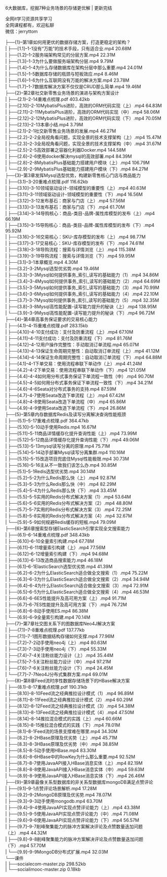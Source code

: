 6大数据库，挖掘7种业务场景的存储更优解 | 更新完结

全网it学习资源共享学习<br>全网课程都有，欢迎私聊<br>微信：jerryttom<br>

├──{1}–第1章如何用更优的数据存储方案，打造更稳定的架构？<br> | ├──[1.1]–1-1没有“万能”的技术手段，只有适合业.mp4 20.68M<br> | ├──[1.2]–1-2服务端架构常见的分层方案.mp4 22.31M<br> | ├──[1.3]–1-3为什么要做服务端架构分层.mp4 9.79M<br> | ├──[1.4]–1-4为什么存储数据库在架构分层中那么重要.mp4 24.01M<br> | ├──[1.5]–1-5数据库存储的瓶颈与短板效应.mp4 8.46M<br> | ├──[1.6]–1-6为什么互联网没有万能的解决方案.mp4 23.78M<br> | └──[1.7]–1-7数据库解决方案不仅仅是CRUD那么简单.mp4 19.46M<br> ├──{2}–第2章社交新零售业务场景的演进与架构方案设计<br> | ├──(2.1)–2-14重难点梳理.pdf 403.42kb<br> | ├──[2.10]–2-10MybatisPlus进阶，高效的ORM代码实现（上）.mp4 64.83M<br> | ├──[2.11]–2-11MybatisPlus进阶，高效的ORM代码实现（中）.mp4 58.06M<br> | ├──[2.12]–2-12MybatisPlus进阶，高效的ORM代码实现（下）.mp4 70.05M<br> | ├──[2.13]–2-13本章小结.mp4 3.79M<br> | ├──[2.1]–2-1社交新零售业务场景的发展.mp4 46.27M<br> | ├──[2.2]–2-2全局视角看问题，实现全景的技术支撑架构（上）.mp4 15.47M<br> | ├──[2.3]–2-3全局视角看问题，实现全景的技术支撑架构（中）.mp4 31.67M<br> | ├──[2.5]–2-5高效部署之容器化利器Docker.mp4 144.58M<br> | ├──[2.6]–2-6使用docker解决mysql的高效部署.mp4 84.39M<br> | ├──[2.8]–2-8MybatisPlus基础能力搭建用户模块（上）.mp4 106.79M<br> | └──[2.9]–2-9MybatisPlus基础能力搭建用户模块（下）.mp4 84.27M<br> ├──{3}–第3章发挥Mysql选型优势，构建新零售核心门店与商品能力<br> | ├──(3.1)–3-20重难点梳理.pdf 116.62kb<br> | ├──[3.10]–3-10领域驱动设计-领域模型的重要性（上）.mp4 40.63M<br> | ├──[3.11]–3-11领域驱动设计-领域模型的重要性（下）.mp4 16.56M<br> | ├──[3.12]–3-12发布基石：商家与门店（上）.mp4 57.56M<br> | ├──[3.13]–3-13发布基石：商家与门店（下）.mp4 61.70M<br> | ├──[3.14]–3-14导购核心：商品-类目-品牌-属性库模型的发布（上）.mp4 66.19M<br> | ├──[3.15]–3-15导购核心：商品-类目-品牌-属性库模型的发布（下）.mp4 95.92M<br> | ├──[3.16]–3-16交易核心：SKU-库存模型的发布（上）.mp4 98.77M<br> | ├──[3.17]–3-17交易核心：SKU-库存模型的发布（下）.mp4 74.61M<br> | ├──[3.18]–3-18导购流程：搜索与详情浏览（上）.mp4 115.38M<br> | ├──[3.19]–3-19导购流程：搜索与详情浏览（下）.mp4 59.95M<br> | ├──[3.1]–3-1本章概览.mp4 4.30M<br> | ├──[3.2]–3-2Mysql选型优劣势.mp4 19.46M<br> | ├──[3.3]–3-3Mysql如何提供事务_索引_读写的基础能力（1）.mp4 34.86M<br> | ├──[3.4]–3-4Mysql如何提供事务_索引_读写的基础能力（2）.mp4 64.69M<br> | ├──[3.5]–3-5Mysql如何提供事务_索引_读写的基础能力（3）.mp4 70.99M<br> | ├──[3.6]–3-6Mysql如何提供事务_索引_读写的基础能力（4）.mp4 22.10M<br> | ├──[3.7]–3-7Mysql如何提供事务_索引_读写的基础能力（5）.mp4 32.35M<br> | ├──[3.8]–3-8Mysql高性能配置-读写能力提升的秘诀（上）.mp4 138.95M<br> | └──[3.9]–3-9Mysql高性能配置-读写能力提升的秘诀（下）.mp4 96.72M<br> ├──{4}–第4章高事务保证要求的交易核心能力<br> | ├──(4.1)–4-15重难点梳理.pdf 283.15kb<br> | ├──[4.10]–4-10支付成功：支付及防重流程（上）.mp4 67.10M<br> | ├──[4.11]–4-11支付成功：支付及防重流程（下）.mp4 81.76M<br> | ├──[4.12]–4-12用户操作完整性：手动取消订单流程.mp4 65.07M<br> | ├──[4.13]–4-13保证生命周期完整性：自动取消订单流程（上）.mp4 41.12M<br> | ├──[4.14]–4-14保证生命周期完整性：自动取消订单流程（下）.mp4 64.88M<br> | ├──[4.1]–4-1下单交易：使用流程串联下单动作（上）.mp4 41.24M<br> | ├──[4.2]–4-2下单交易：使用流程串联下单动作（下）.mp4 121.05M<br> | ├──[4.4]–4-4如何用分布式事务保证下单流程一致性（中）.mp4 90.70M<br> | ├──[4.5]–4-5如何用分布式事务保证下单流程一致性（下）.mp4 34.21M<br> | ├──[4.6]–4-6Seata对分布式事务的支持.mp4 87.59M<br> | ├──[4.7]–4-7使用Seata改造下单流程（上）.mp4 67.42M<br> | ├──[4.8]–4-8使用Seata改造下单流程（中）.mp4 65.86M<br> | └──[4.9]–4-9使用Seata改造下单流程（下）.mp4 26.86M<br> ├──{5}–第5章内存数据库Redis及读写分离解决查询性能瓶颈<br> | ├──(5.1)–5-17重难点梳理.pdf 364.47kb<br> | ├──[5.10]–5-10动手使用Redis.mp4 16.67M<br> | ├──[5.11]–5-11商品详情缓存化提升查询性能（上）.mp4 73.99M<br> | ├──[5.12]–5-12商品详情缓存化提升查询性能（下）.mp4 49.06M<br> | ├──[5.13]–5-13mysql读写分离的原理.mp4 75.71M<br> | ├──[5.14]–5-14动手部署Mysql读写分离集群.mp4 110.16M<br> | ├──[5.15]–5-15改造项目兜底住Mysql性能极限.mp4 30.73M<br> | ├──[5.16]–5-16主从不一致我们该怎么办.mp4 30.85M<br> | ├──[5.1]–5-1Redis选型优劣势.mp4 30.14M<br> | ├──[5.2]–5-2为什么Redis那么快（上）.mp4 92.87M<br> | ├──[5.3]–5-3为什么Redis那么快（中）.mp4 82.29M<br> | ├──[5.4]–5-4为什么Redis那么快（下）.mp4 33.45M<br> | ├──[5.5]–5-5实用的Redis分布式解决方案（1）.mp4 53.64M<br> | ├──[5.6]–5-6实用的Redis分布式解决方案（2）.mp4 48.80M<br> | ├──[5.7]–5-7实用的Redis分布式解决方案（3）.mp4 72.25M<br> | ├──[5.8]–5-8实用的Redis分布式解决方案（4）.mp4 32.67M<br> | └──[5.9]–5-9如何规避Redis缓存的短板.mp4 79.09M<br> ├──{6}–第6章搜索型存储ElasticSearch引擎实现全文搜索能力<br> | ├──(6.1)–6-14重难点梳理.pdf 348.43kb<br> | ├──[6.10]–6-10全量索引构建.mp4 67.78M<br> | ├──[6.11]–6-11增量索引构建（上）.mp4 77.56M<br> | ├──[6.12]–6-12增量索引构建（下）.mp4 94.68M<br> | ├──[6.13]–6-13改造商品搜索能力.mp4 46.18M<br> | ├──[6.1]–6-1ElasticSearch选型优劣势.mp4 41.39M<br> | ├──[6.2]–6-2为什么ElasticSearch适合做全文搜索（1）.mp4 75.22M<br> | ├──[6.3]–6-3为什么ElasticSearch适合做全文搜索（2）.mp4 34.94M<br> | ├──[6.4]–6-4为什么ElasticSearch适合做全文搜索（3）.mp4 72.91M<br> | ├──[6.5]–6-5为什么ElasticSearch适合做全文搜索（4）.mp4 46.53M<br> | ├──[6.6]–6-6ES性能提升及高可用方案（上）.mp4 91.71M<br> | ├──[6.7]–6-7ES性能提升及高可用方案（下）.mp4 76.72M<br> | ├──[6.8]–6-8动手使用ES.mp4 86.38M<br> | └──[6.9]–6-9全量索引构建.mp4 70.14M<br> ├──{7}–第7章社交图关系下的图数据库Neo4J解决方案<br> | ├──(7.1)–7-8重难点梳理.pdf 137.77kb<br> | ├──[7.1]–7-1图形数据结构存储如何支撑.mp4 77.96M<br> | ├──[7.2]–7-2动手使用neo4j（上）.mp4 80.63M<br> | ├──[7.3]–7-3动手使用neo4j（下）.mp4 55.33M<br> | ├──[7.4]–7-4关注粉丝能力设计（上）.mp4 35.44M<br> | ├──[7.5]–7-5关注粉丝能力设计（中）.mp4 97.21M<br> | ├──[7.6]–7-6关注粉丝能力设计（下）.mp4 24.45M<br> | └──[7.7]–7-7Neo4J分布式集群方案.mp4 69.01M<br> ├──{8}–第8章Feed流时序性数据存储场景下的HBase解决方案<br> | ├──(8.1)–8-17重难点梳理.pdf 190.31kb<br> | ├──[8.10]–8-10Feed流之经典推拉设计模式（1）.mp4 96.89M<br> | ├──[8.11]–8-11Feed流之经典推拉设计模式（2）.mp4 60.29M<br> | ├──[8.12]–8-12Feed流之经典推拉设计模式（3）.mp4 54.38M<br> | ├──[8.13]–8-13Feed流之经典推拉设计模式（4）.mp4 47.50M<br> | ├──[8.14]–8-14推拉混合模式的实践（上）.mp4 60.66M<br> | ├──[8.15]–8-15推拉混合模式的实践（下）.mp4 78.01M<br> | ├──[8.1]–8-1Feed流的场景支撑难在哪里.mp4 34.30M<br> | ├──[8.2]–8-2HBase原理及优劣势（上）.mp4 45.71M<br> | ├──[8.3]–8-3HBase原理及优劣势（中）.mp4 38.85M<br> | ├──[8.5]–8-5动手使用HBase.mp4 83.30M<br> | ├──[8.6]–8-6HBase中的RowKey为什么那么重要.mp4 92.52M<br> | ├──[8.7]–8-7使用JavaAPI接入HBase消息实体（上）.mp4 82.19M<br> | ├──[8.8]–8-8使用JavaAPI接入HBase消息实体（中）.mp4 59.63M<br> | └──[8.9]–8-9使用JavaAPI接入HBase消息实体（下）.mp4 26.46M<br> ├──{9}–第9章最像关系型数据库的非关系型数据库mongoDB满足点赞评论<br> | ├──[9.1]–9-1点赞评论场景解析.mp4 17.28M<br> | ├──[9.2]–9-2MongoDB原理及优劣势.mp4 78.07M<br> | ├──[9.3]–9-3动手使用mongodb.mp4 63.70M<br> | ├──[9.4]–9-4使用JavaAPI实现点赞评论能力（上）.mp4 43.38M<br> | ├──[9.5]–9-5使用JavaAPI实现点赞评论能力（中）.mp4 71.08M<br> | ├──[9.6]–9-6使用JavaAPI实现点赞评论能力（下）.mp4 56.57M<br> | ├──[9.7]–9-7削峰聚集能力的脉冲方案解决评论及点赞数量迭加问题（上）.mp4 44.32M<br> | ├──[9.8]–9-8削峰聚集能力的脉冲方案解决评论及点赞数量迭加问题（下）.mp4 57.70M<br> | └──[9.9]–9-9MongoDB分布式扩展.mp4 32.03M<br> └──课件<br> | ├──socialecom-master.zip 298.52kb<br> | └──socialimooc-master.zip 0.18kb